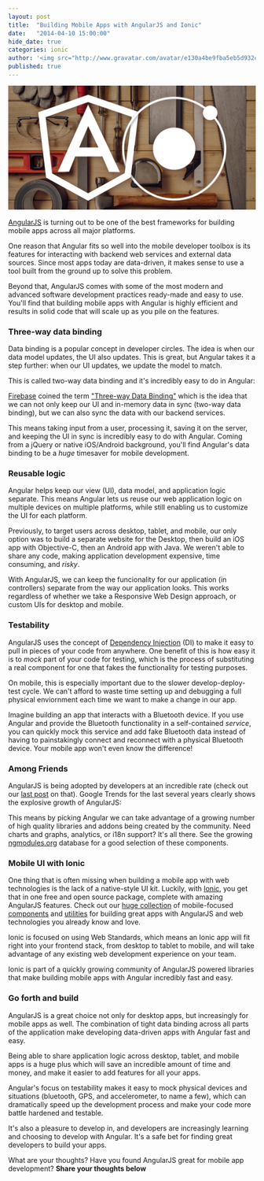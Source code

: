 ```yaml
---
layout: post
title:  "Building Mobile Apps with AngularJS and Ionic"
date:   "2014-04-10 15:00:00"
hide_date: true
categories: ionic
author: '<img src="http://www.gravatar.com/avatar/e130a4be9fba5eb5d932c813fbe3a58d?s=48&amp;d=mm" class="author-icon"><a href="http://twitter.com/maxlynch" target="_blank">@maxlynch</a>'
published: true
---
```


<img class="showcase-image" src="/img/blog/angularjs-ionic-framework.jpg">

[AngularJS](http://angularjs.org/) is turning out to be one of the best frameworks for building mobile apps across all major platforms.

One reason that Angular fits so well into the mobile developer toolbox is its features for interacting with backend web services and external data sources. Since most apps today are data-driven, it makes sense to use a tool built from the ground up to solve this problem.

Beyond that, AngularJS comes with some of the most modern and advanced software development practices ready-made and easy to use. You'll find that building mobile apps with Angular is highly efficient and results in solid code that will scale up as you pile on the features.

<!-- more -->

### Three-way data binding

Data binding is a popular concept in developer circles. The idea is when our data model updates, the UI also updates. This is great, but Angular takes it a step further: when our UI updates, we update the model to match.

This is called two-way data binding and it's incredibly easy to do in Angular:

[Firebase](http://firebase.com/) coined the term ["Three-way Data Binding"](https://www.firebase.com/blog/2013-10-04-firebase-angular-data-binding.html) which is the idea that we can not only keep our UI and in-memory data in sync (two-way data binding), but we can also sync the data with our backend services.

This means taking input from a user, processing it, saving it on the server, and keeping the UI in sync is incredibly easy to do with Angular. Coming from a jQuery or native iOS/Android background, you'll find Angular's data binding to be a *huge* timesaver for mobile development.

### Reusable logic

Angular helps keep our view (UI), data model, and application logic separate.  This means Angular lets us reuse our web application logic on multiple devices on multiple platforms, while still enabling us to customize the UI for each platform.

Previously, to target users across desktop, tablet, and mobile, our only option was to build a separate website for the Desktop, then build an iOS app with Objective-C, then an Android app with Java. We weren't able to share any code, making application development expensive, time consuming, and *risky*.

With AngularJS, we can keep the funcionality for our application (in controllers) separate from the way our application looks. This works regardless of whether we take a Responsive Web Design approach, or custom UIs for desktop and mobile.

### Testability

AngularJS uses the concept of [Dependency Injection](http://docs.angularjs.org/guide/di) (DI) to make it easy to pull in pieces of your code from anywhere. One benefit of this is how easy it is to *mock* part of your code for testing, which is the process of substituting a real component for one that fakes the functionality for testing purposes.

On mobile, this is especially important due to the slower develop-deploy-test cycle. We can't afford to waste time setting up and debugging a full physical enviornment each time we want to make a change in our app.

Imagine building an app that interacts with a Bluetooth device. If you use Angular and provide the Bluetooth functionality in a self-contained *service*, you can quickly mock this service and add fake Bluetooth data instead of having to painstakingly connect and reconnect with a physical Bluetooth device. Your mobile app won't even know the difference!

### Among Friends

AngularJS is being adopted by developers at an incredible rate (check out our [last post](http://ionicframework.com/blog/angularjs-will-be-huge/) on that). Google Trends for the last several years clearly shows the explosive growth of AngularJS:

<script type="text/javascript" src="//www.google.com/trends/embed.js?hl=en-US&q=angularjs,+ember.js,+knockoutjs,+backbonejs&cmpt=q&content=1&cid=TIMESERIES_GRAPH_0&export=5&w=550&h=330"></script>

This means by picking Angular we can take advantage of a growing number of high quality libraries and addons being created by the community. Need charts and graphs, analytics, or i18n support? It's all there. See the growing [ngmodules.org](http://ngmodules.org/) database for a good selection of these components.

### Mobile UI with Ionic

One thing that is often missing when building a mobile app with web technologies is the lack of a native-style UI kit. Luckily, with [Ionic](/), you get that in one free and open source package, complete with amazing AngularJS features. Check out our [huge collection](/docs/) of mobile-focused [components](/docs/api/directive/ionSideMenus/) and [utilities](/docs/api/service/$ionicPopup/) for building great apps with AngularJS and web technologies you already know and love.

Ionic is focused on using Web Standards, which means an Ionic app will fit right into your frontend stack, from desktop to tablet to mobile, and will take advantage of any existing web development experience on your team.

Ionic is part of a quickly growing community of AngularJS powered libraries that make building mobile apps with Angular incredibly fast and easy. 

### Go forth and build

AngularJS is a great choice not only for desktop apps, but increasingly for mobile apps as well. The combination of tight data binding across all parts of the application make developing data-driven apps with Angular fast and easy.

Being able to share application logic across desktop, tablet, and mobile apps is a huge plus which will save an incredible amount of time and money, and make it easier to add features for all your apps.

Angular's focus on testability makes it easy to mock physical devices and situations (bluetooth, GPS, and accelerometer, to name a few), which can dramatically speed up the development process and make your code more battle hardened and testable.

It's also a pleasure to develop in, and developers are increasingly learning and choosing to develop with Angular. It's a safe bet for finding great developers to build your apps.

What are your thoughts? Have you found AngularJS great for mobile app development? **Share your thoughts below**
